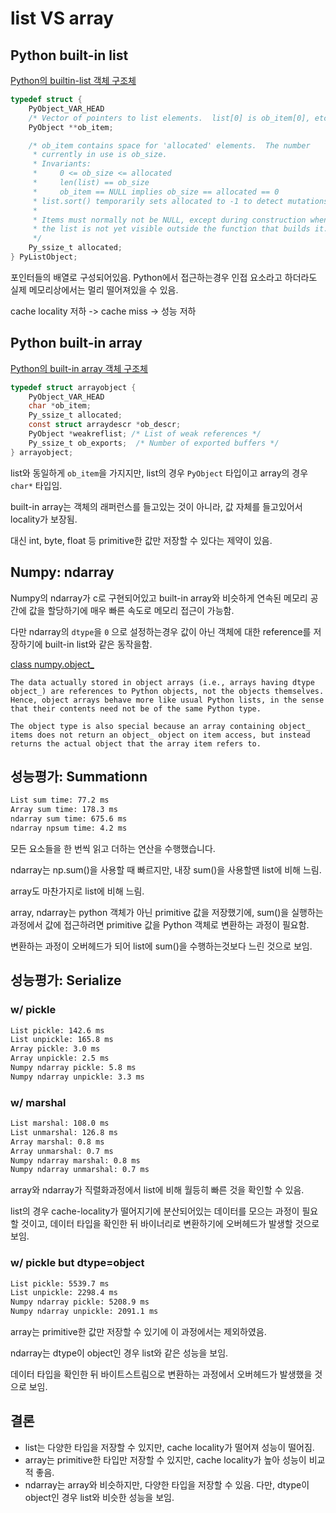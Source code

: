 # list VS array

## Python built-in list

[Python의 builtin-list 객체 구조체](https://github.com/python/cpython/blob/46c808172fd3148e3397234b23674bf70734fb55/Include/cpython/listobject.h#L8)

```c
typedef struct {
    PyObject_VAR_HEAD
    /* Vector of pointers to list elements.  list[0] is ob_item[0], etc. */
    PyObject **ob_item;

    /* ob_item contains space for 'allocated' elements.  The number
     * currently in use is ob_size.
     * Invariants:
     *     0 <= ob_size <= allocated
     *     len(list) == ob_size
     *     ob_item == NULL implies ob_size == allocated == 0
     * list.sort() temporarily sets allocated to -1 to detect mutations.
     *
     * Items must normally not be NULL, except during construction when
     * the list is not yet visible outside the function that builds it.
     */
    Py_ssize_t allocated;
} PyListObject;
```

포인터들의 배열로 구성되어있음.
Python에서 접근하는경우 인접 요소라고 하더라도 실제 메모리상에서는 멀리 떨어져있을 수 있음.

cache locality 저하 -> cache miss -> 성능 저하

## Python built-in array

[Python의 built-in array 객체 구조체](https://github.com/python/cpython/blob/46c808172fd3148e3397234b23674bf70734fb55/Modules/arraymodule.c#L43)

```c
typedef struct arrayobject {
    PyObject_VAR_HEAD
    char *ob_item;
    Py_ssize_t allocated;
    const struct arraydescr *ob_descr;
    PyObject *weakreflist; /* List of weak references */
    Py_ssize_t ob_exports;  /* Number of exported buffers */
} arrayobject;
```

list와 동일하게 `ob_item`을 가지지만, list의 경우 `PyObject` 타입이고 array의 경우 `char*` 타입임.

built-in array는 객체의 래퍼런스를 들고있는 것이 아니라, 값 자체를 들고있어서 locality가 보장됨.

대신 int, byte, float 등 primitive한 값만 저장할 수 있다는 제약이 있음.

## Numpy: ndarray

Numpy의 ndarray가 c로 구현되어있고 built-in array와 비슷하게 연속된 메모리 공간에 값을 할당하기에 매우 빠른 속도로 메모리 접근이 가능함.

다만 ndarray의 `dtype`을 `0` 으로 설정하는경우 값이 아닌 객체에 대한 reference를 저장하기에 built-in list와 같은 동작을함.

[class numpy.object_](https://numpy.org/doc/stable/reference/arrays.scalars.html#numpy.object_)

```text
The data actually stored in object arrays (i.e., arrays having dtype object_) are references to Python objects, not the objects themselves. Hence, object arrays behave more like usual Python lists, in the sense that their contents need not be of the same Python type.

The object type is also special because an array containing object_ items does not return an object_ object on item access, but instead returns the actual object that the array item refers to.
```

## 성능평가: Summationn

```bash
List sum time: 77.2 ms
Array sum time: 178.3 ms
ndarray sum time: 675.6 ms
ndarray npsum time: 4.2 ms
```

모든 요소들을 한 번씩 읽고 더하는 연산을 수행했습니다.

ndarray는 np.sum()을 사용할 때 빠르지만, 내장 sum()을 사용할땐 list에 비해 느림.

array도 마찬가지로 list에 비해 느림.

array, ndarray는 python 객체가 아닌 primitive 값을 저장했기에, sum()을 실행하는 과정에서 값에 접근하려면 primitive 값을 Python 객체로 변환하는 과정이 필요함.

변환하는 과정이 오버헤드가 되어 list에 sum()을 수행하는것보다 느린 것으로 보임.

## 성능평가: Serialize

### w/ pickle

```bash
List pickle: 142.6 ms
List unpickle: 165.8 ms
Array pickle: 3.0 ms
Array unpickle: 2.5 ms
Numpy ndarray pickle: 5.8 ms
Numpy ndarray unpickle: 3.3 ms
```

### w/ marshal

```bash
List marshal: 108.0 ms
List unmarshal: 126.8 ms
Array marshal: 0.8 ms
Array unmarshal: 0.7 ms
Numpy ndarray marshal: 0.8 ms
Numpy ndarray unmarshal: 0.7 ms
```

array와 ndarray가 직렬화과정에서 list에 비해 월등히 빠른 것을 확인할 수 있음.

list의 경우 cache-locality가 떨어지기에 분산되어있는 데이터를 모으는 과정이 필요할 것이고, 데이터 타입을 확인한 뒤 바이너리로 변환하기에 오버헤드가 발생할 것으로 보임.

### w/ pickle but dtype=object

```bash
List pickle: 5539.7 ms
List unpickle: 2298.4 ms
Numpy ndarray pickle: 5208.9 ms
Numpy ndarray unpickle: 2091.1 ms
```

array는 primitive한 값만 저장할 수 있기에 이 과정에서는 제외하였음.

ndarray는 dtype이 object인 경우 list와 같은 성능을 보임.

데이터 타입을 확인한 뒤 바이트스트림으로 변환하는 과정에서 오버헤드가 발생했을 것으로 보임.

## 결론

- list는 다양한 타입을 저장할 수 있지만, cache locality가 떨어져 성능이 떨어짐.
- array는 primitive한 타입만 저장할 수 있지만, cache locality가 높아 성능이 비교적 좋음.
- ndarray는 array와 비슷하지만, 다양한 타입을 저장할 수 있음. 다만, dtype이 object인 경우 list와 비슷한 성능을 보임.
